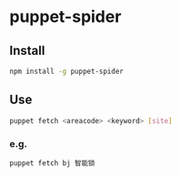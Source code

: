 # puppet-spider

## Install

``` sh
npm install -g puppet-spider
```

## Use

``` sh
puppet fetch <areacode> <keyword> [site]
```

### e.g.

``` sh
puppet fetch bj 智能锁
```
